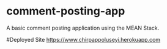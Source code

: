 # comment-posting-app
A basic comment posting application using the MEAN Stack.

#Deployed Site
https://www.chirpappoluseyi.herokuapp.com